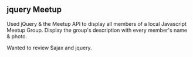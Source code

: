 ## jquery Meetup 

Used jQuery & the Meetup API to display all members of a local Javascript Meetup Group. 
Display the group's description with every member's name & photo.

Wanted to review $ajax and jquery. 